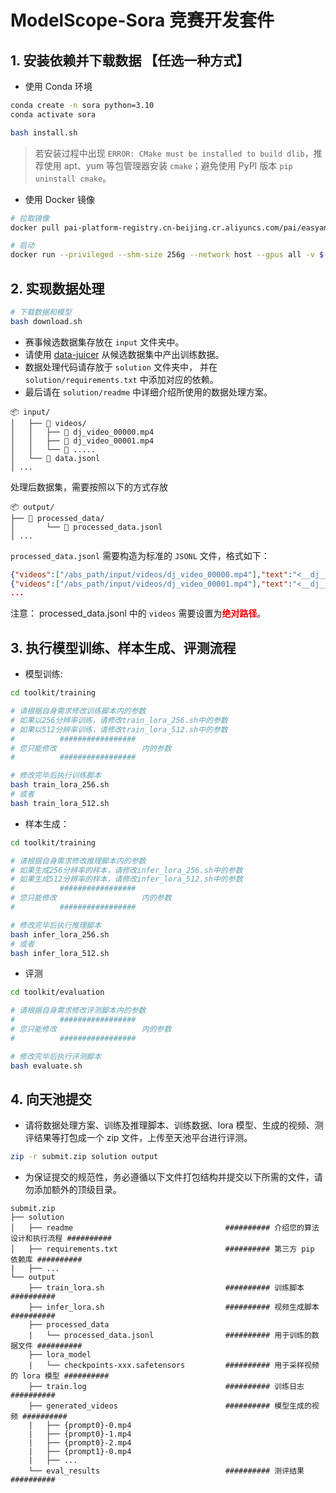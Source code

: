 # ModelScope-Sora 竞赛开发套件

## 1. 安装依赖并下载数据 【任选一种方式】

- 使用 Conda 环境
```bash
conda create -n sora python=3.10
conda activate sora

bash install.sh
```
> 若安装过程中出现 `ERROR: CMake must be installed to build dlib`，推荐使用 apt、yum 等包管理器安装 `cmake`；避免使用 PyPI 版本 `pip uninstall cmake`。

- 使用 Docker 镜像
```bash
# 拉取镜像
docker pull pai-platform-registry.cn-beijing.cr.aliyuncs.com/pai/easyanimate:1.1.4-pytorch2.2.0-gpu-py310-cu118-ubuntu22.04

# 启动
docker run --privileged --shm-size 256g --network host --gpus all -v $(pwd):$(pwd) -w $(pwd) -it pai-platform-registry.cn-beijing.cr.aliyuncs.com/pai/easyanimate:1.1.4-pytorch2.2.0-gpu-py310-cu118-ubuntu22.04
```


## 2. 实现数据处理

```bash
# 下载数据和模型
bash download.sh
```

- 赛事候选数据集存放在 `input` 文件夹中。
- 请使用 [data-juicer](https://github.com/modelscope/data-juicer) 从候选数据集中产出训练数据。
- 数据处理代码请存放于 `solution` 文件夹中， 并在 `solution/requirements.txt` 中添加对应的依赖。
- 最后请在 `solution/readme` 中详细介绍所使用的数据处理方案。

```
📦 input/
│   ├── 📂 videos/
│   │   ├── 📄 dj_video_00000.mp4
│   │   ├── 📄 dj_video_00001.mp4
│   │   └── 📄 .....
│   └── 📄 data.jsonl
│ ...
```

处理后数据集，需要按照以下的方式存放

```
📦 output/
├── 📂 processed_data/
│       └── 📄 processed_data.jsonl
│ ...
```

`processed_data.jsonl` 需要构造为标准的 `JSONL` 文件，格式如下：
```json
{"videos":["/abs_path/input/videos/dj_video_00000.mp4"],"text":"<__dj__video> a car is shown <|__dj__eoc|>"}
{"videos":["/abs_path/input/videos/dj_video_00001.mp4"],"text":"<__dj__video> in a kitchen a woman adds different ingredients into the pot and stirs it <|__dj__eoc|>"}
...
```
注意： processed_data.jsonl 中的 `videos` 需要设置为<span style="color:red">**绝对路径**</span>。


## 3. 执行模型训练、样本生成、评测流程
- 模型训练:
```bash
cd toolkit/training

# 请根据自身需求修改训练脚本内的参数
# 如果以256分辨率训练，请修改train_lora_256.sh中的参数
# 如果以512分辨率训练，请修改train_lora_512.sh中的参数
#          #################
# 您只能修改                   内的参数
#          #################

# 修改完毕后执行训练脚本
bash train_lora_256.sh
# 或者
bash train_lora_512.sh
```

- 样本生成：
```bash
cd toolkit/training

# 请根据自身需求修改推理脚本内的参数
# 如果生成256分辨率的样本，请修改infer_lora_256.sh中的参数
# 如果生成512分辨率的样本，请修改infer_lora_512.sh中的参数
#          #################
# 您只能修改                   内的参数
#          #################

# 修改完毕后执行推理脚本
bash infer_lora_256.sh
# 或者
bash infer_lora_512.sh
```

- 评测
```bash
cd toolkit/evaluation

# 请根据自身需求修改评测脚本内的参数
#          #################
# 您只能修改                   内的参数
#          #################

# 修改完毕后执行评测脚本
bash evaluate.sh
```

## 4. 向天池提交

- 请将数据处理方案、训练及推理脚本、训练数据、lora 模型、生成的视频、测评结果等打包成一个 zip 文件，上传至天池平台进行评测。

```bash
zip -r submit.zip solution output
```

- 为保证提交的规范性，务必遵循以下文件打包结构并提交以下所需的文件，请勿添加额外的顶级目录。

```
submit.zip
├── solution
│   ├── readme                                  ########## 介绍您的算法设计和执行流程 ########## 
│   ├── requirements.txt                        ########## 第三方 pip 依赖库 ########## 
|   ├── ...
└── output
    ├── train_lora.sh                           ########## 训练脚本 ########## 
    ├── infer_lora.sh                           ########## 视频生成脚本 ##########
    ├── processed_data
    |   └── processed_data.jsonl                ########## 用于训练的数据文件 ##########
    ├── lora_model								  
    |   └── checkpoints-xxx.safetensors         ########## 用于采样视频的 lora 模型 ########## 
    ├── train.log                               ########## 训练日志 ##########  
    ├── generated_videos                        ########## 模型生成的视频 ########## 
    |   ├── {prompt0}-0.mp4
    |   ├── {prompt0}-1.mp4
    |   ├── {prompt0}-2.mp4
    |   ├── {prompt1}-0.mp4
    |   ├── ...
    └── eval_results                            ########## 测评结果 ########## 
```
